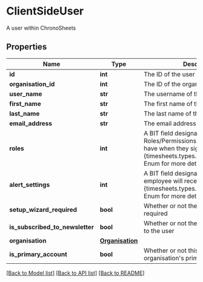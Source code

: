 # ClientSideUser

A user within ChronoSheets
## Properties
Name | Type | Description | Notes
------------ | ------------- | ------------- | -------------
**id** | **int** | The ID of the user | [optional] 
**organisation_id** | **int** | The ID of the organisation | [optional] 
**user_name** | **str** | The username of the user | [optional] 
**first_name** | **str** | The first name of the user | [optional] 
**last_name** | **str** | The last name of the user | [optional] 
**email_address** | **str** | The email address of the user | [optional] 
**roles** | **int** | A BIT field designating which Roles/Permissions the employee will have when they sign in.  See the {timesheets.types.Enums.UserRoles} Enum for more details | [optional] 
**alert_settings** | **int** | A BIT field designating which Alerts the employee will receive.  See the {timesheets.types.Enums.AlertSettings} Enum for more details | [optional] 
**setup_wizard_required** | **bool** | Whether or not the setup wizard is required | [optional] 
**is_subscribed_to_newsletter** | **bool** | Whether or not the user is subscribed to the user | [optional] 
**organisation** | [**Organisation**](Organisation.md) |  | [optional] 
**is_primary_account** | **bool** | Whether or not this account is the organisation&#39;s primary account. | [optional] 

[[Back to Model list]](../README.md#documentation-for-models) [[Back to API list]](../README.md#documentation-for-api-endpoints) [[Back to README]](../README.md)


